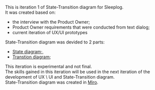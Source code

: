This is iteration 1 of State-Transition diagram for Sleeplog.<br>
It was created based on:
- the interview with the Product Owner;
- Product Owner requirements that were conducted from text dialog;
- current iteration of UX/UI prototypes

State-Transition diagram was devided to 2 parts:
- [State diagram](https://miro.com/app/board/uXjVMclqawg=/?share_link_id=985501739958);,
- [Transtion diagram](https://miro.com/app/board/uXjVMcgFYnw=/?moveToWidget=3458764549402701038&cot=1);

This iteration is experimental and not final.<br>
The skills gained in this iteration will be used in the next iteration of the development of UX \ UI and State-Transition diagram.<br>
State-Transition diagram was created in [Miro](https://miro.com/).
